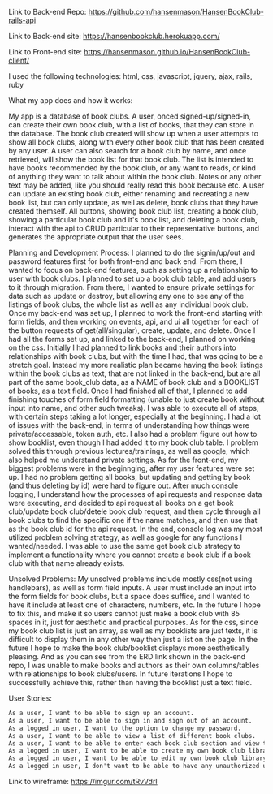 Link to Back-end Repo: https://github.com/hansenmason/HansenBookClub-rails-api

Link to Back-end site: https://hansenbookclub.herokuapp.com/

Link to Front-end site: https://hansenmason.github.io/HansenBookClub-client/

I used the following technologies: 
html, css, javascript, jquery, ajax, rails, ruby


What my app does and how it works:

My app is a database of book clubs. A user, onced signed-up/signed-in, can
create their own book club, with a list of books, that they can store in the database.
The book club created will show up when a user attempts to show all book clubs,
along with every other book club that has been created by any user. A user can
also search for a book club by name, and once retrieved, will show the book list
for that book club. The list is intended to have books recommended by the book club,
or any want to reads, or kind of anything they want to talk about within the book club.
Notes or any other text may be added, like you should really read this book because
etc. A user can update an existing book club, either renaming and recreating a new
book list, but can only update, as well as delete, book clubs that they have created
themself. All buttons, showing book club list, creating a book club, showing a
particular book club and it's book list, and deleting a book club, interact with
the api to CRUD particular to their representative buttons, and generates the
appropriate output that the user sees.

Planning and Development Process:
I planned to do the signin/up/out and password features first for both front-end
and back end. From there, I wanted to focus on back-end features, such as
setting up a relationship to user with book clubs. I planned to set up a book club
table, and add users to it through migration. From there, I wanted to ensure private
settings for data such as update or destroy, but allowing any one to see any of the
listings of book clubs, the whole list as well as any individual book club. Once
my back-end was set up, I planned to work the front-end starting with form fields,
and then working on events, api, and ui all together for each of the button
requests of get(all/singular), create, update, and delete. Once I had all the forms
set up, and linked to the back-end, I planned on working on the css. Initially I
had planned to link books and their authors into relationships with book clubs,
but with the time I had, that was going to be a stretch goal. Instead my more realistic
plan became having the book listings within the book clubs as text, that are not
linked in the back-end, but are all part of the same book_club data, as a NAME
of book club and a BOOKLIST of books, as a text field. Once I had finished all of that,
I planned to add finishing touches of form field formatting (unable to just create
book without input into name, and other such tweaks). I was able to execute
all of steps, with certain steps taking a lot longer, especially at the beginning.
I had a lot of issues with the back-end, in terms of understanding how things
were private/accessable, token auth, etc. I also had a problem figure out how to
show booklist, even though I had added it to my book club table. I problem solved
this through previous lectures/trainings, as well as google, which also helped me understand
private settings. As for the front-end, my biggest problems were in the beginnging,
after my user features were set up. I had no problem getting all books, but updating
and getting by book (and thus deleting by id) were hard to figure out. After much
console logging, I understand how the processes of api requests and response data
were executing, and decided to api request all books on a get book club/update book club/detele book club request, and then cycle through all book clubs to find the specific one
if the name matches, and then use that as the book club id for the api request.
In the end, console log was my most utilized problem solving strategy, as well
as google for any functions I wanted/needed. I was able to use the same get book club
strategy to implement a functionality where you cannot create a book club if
a book club with that name already exists.

Unsolved Problems:
My unsolved problems include mostly css(not using handlebars), as well as form
field inputs. A user must include an input into the form fields for book clubs,
but a space does suffice, and I wanted to have it include at least one of characters,
numbers, etc. In the future I hope to fix this, and make it so users cannot
just make a book club with 85 spaces in it, just for aesthetic and practical
purposes. As for the css, since my book club list is just an array, as well
as my booklists are just texts, it is difficult to display them in any other way
then just a list on the page. In the future I hope to make the book club/booklist
displays more aesthetically pleasing. And as you can see from the ERD link shown
in the back-end repo, I was unable to make books and authors as their own columns/tables with
relationships to book clubs/users. In future iterations I hope to successfully
achieve this, rather than having the booklist just a text field.

User Stories:
```md
As a user, I want to be able to sign up an account.
As a user, I want to be able to sign in and sign out of an account.
As a logged in user, I want to the option to change my password.
As a user, I want to be able to view a list of different book clubs.
As a user, I want to be able to enter each book club section and view their list of books.
As a logged in user, I want to be able to create my own book club library.
As a logged in user, I want to be able to edit my own book club library.
As a logged in user, I don't want to be able to have any unauthorized user editing my library.
```



Link to wireframe: https://imgur.com/tRvVdrI

